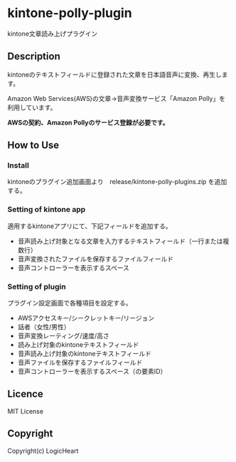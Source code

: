 # kintone-polly-plugin
kintone文章読み上げプラグイン

## Description
kintoneのテキストフィールドに登録された文章を日本語音声に変換、再生します。

Amazon Web Services(AWS)の文章→音声変換サービス「Amazon Polly」を利用しています。

**AWSの契約、Amazon Pollyのサービス登録が必要です。**

## How to Use

### Install
kintoneのプラグイン追加画面より　release/kintone-polly-plugins.zip を追加する。

### Setting of kintone app
適用するkintoneアプリにて、下記フィールドを追加する。
* 音声読み上げ対象となる文章を入力するテキストフィールド（一行または複数行）
* 音声変換されたファイルを保存するファイルフィールド
* 音声コントローラーを表示するスペース

### Setting of plugin
プラグイン設定画面で各種項目を設定する。
* AWSアクセスキー/シークレットキー/リージョン
* 話者（女性/男性）
* 音声変換レーティング/速度/高さ
* 読み上げ対象のkintoneテキストフィールド
* 音声読み上げ対象のkintoneテキストフィールド
* 音声ファイルを保存するファイルフィールド
* 音声コントローラーを表示するスペース（の要素ID）

## Licence

MIT License

## Copyright

Copyright(c) LogicHeart

